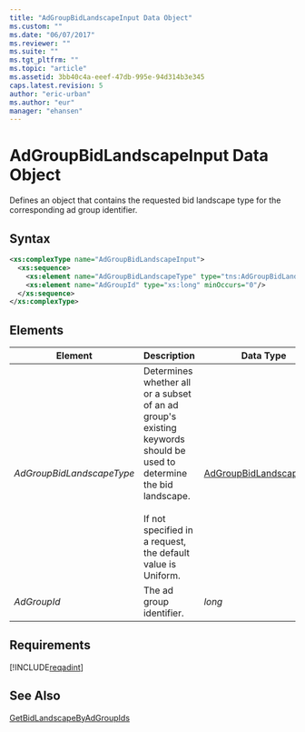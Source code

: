 ```yaml
---
title: "AdGroupBidLandscapeInput Data Object"
ms.custom: ""
ms.date: "06/07/2017"
ms.reviewer: ""
ms.suite: ""
ms.tgt_pltfrm: ""
ms.topic: "article"
ms.assetid: 3bb40c4a-eeef-47db-995e-94d314b3e345
caps.latest.revision: 5
author: "eric-urban"
ms.author: "eur"
manager: "ehansen"
---
```

# AdGroupBidLandscapeInput Data Object
Defines an object that contains the requested bid landscape type for the corresponding ad group identifier.

## Syntax

```xml
<xs:complexType name="AdGroupBidLandscapeInput">
  <xs:sequence>
    <xs:element name="AdGroupBidLandscapeType" type="tns:AdGroupBidLandscapeType" minOccurs="0"/>
    <xs:element name="AdGroupId" type="xs:long" minOccurs="0"/>    
  </xs:sequence>
</xs:complexType>
```

## <a name="Elements"></a>Elements

|Element|Description|Data Type|Required|
|-----------|---------------|-------------|------------|
|*AdGroupBidLandscapeType*|Determines whether all or a subset of an ad group's existing keywords should be used to determine the bid landscape.<br /><br />If not specified in a request, the default value is Uniform.|[AdGroupBidLandscapeType](../adinsight-api/adgroupbidlandscapetype-value-set.md)|No|
|*AdGroupId*|The ad group identifier.|*long*|Yes|

## Requirements
[!INCLUDE[reqadint](../adinsight-api/includes/reqadint.md)]
## See Also
[GetBidLandscapeByAdGroupIds](../adinsight-api/getbidlandscapebyadgroupids-service-operation.md)

